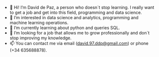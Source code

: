 - 👋 Hi! I’m David de Paz, a person who doesn´t stop learning. I really want to get a job and get into this field, programming and data science.
- 👀 I’m interested in data science and analytics, programming and machine learning operations.
- 🌱 I’m currently learning about python and queries SQL.
- 💞️ I’m looking for a job that allows me to grow professionally and don´t stop improving my knowledge.
- 📫 You can contact me via email (david.97.ddp@gmail.com) or phone (+34 635688878).

<!---
david12p/david12p is a ✨ special ✨ repository because its `README.md` (this file) appears on your GitHub profile.
You can click the Preview link to take a look at your changes.
--->
